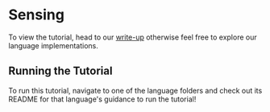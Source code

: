# Sensing

To view the tutorial,
head to our [write-up](https://docs.bow.software/tutorials/tutorials/basics/step-1-sensing) otherwise feel
free to explore our language implementations.

## Running the Tutorial

To run this tutorial, navigate to one of the language folders and check out its README for that language's guidance to run the tutorial!
